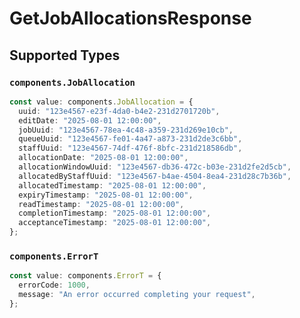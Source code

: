 # GetJobAllocationsResponse


## Supported Types

### `components.JobAllocation`

```typescript
const value: components.JobAllocation = {
  uuid: "123e4567-e23f-4da0-b4e2-231d2701720b",
  editDate: "2025-08-01 12:00:00",
  jobUuid: "123e4567-78ea-4c48-a359-231d269e10cb",
  queueUuid: "123e4567-fe01-4a47-a873-231d2de3c6bb",
  staffUuid: "123e4567-74df-476f-8bfc-231d218586db",
  allocationDate: "2025-08-01 12:00:00",
  allocationWindowUuid: "123e4567-db36-472c-b03e-231d2fe2d5cb",
  allocatedByStaffUuid: "123e4567-b4ae-4504-8ea4-231d28c7b36b",
  allocatedTimestamp: "2025-08-01 12:00:00",
  expiryTimestamp: "2025-08-01 12:00:00",
  readTimestamp: "2025-08-01 12:00:00",
  completionTimestamp: "2025-08-01 12:00:00",
  acceptanceTimestamp: "2025-08-01 12:00:00",
};
```

### `components.ErrorT`

```typescript
const value: components.ErrorT = {
  errorCode: 1000,
  message: "An error occurred completing your request",
};
```

